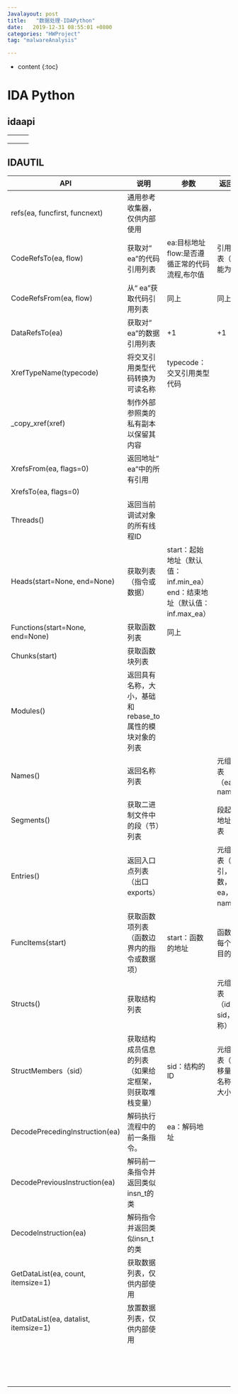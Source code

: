 ```yaml
---
Javalayout: post
title:   "数据处理-IDAPython"
date:   2019-12-31 08:55:01 +0800
categories: "HWProject"
tag: "malwareAnalysis"

---
```


* content
{:toc}






# IDA Python

## idaapi

|      |      |      |
| ---- | ---- | ---- |
|      |      |      |
|      |      |      |
|      |      |      |



## IDAUTIL

| API                                   | 说明                                                    | 参数                                                         | 返回值                           |
| ------------------------------------- | ------------------------------------------------------- | ------------------------------------------------------------ | -------------------------------- |
| refs(ea, funcfirst, funcnext)         | 通用参考收集器，仅供内部使用                            |                                                              |                                  |
| CodeRefsTo(ea, flow)                  | 获取对“ ea”的代码引用列表                               | ea:目标地址<br />flow:是否遵循正常的代码流程,布尔值          | 引用列表（可能为空）             |
| CodeRefsFrom(ea, flow)                | 从“ ea”获取代码引用列表                                 | 同上                                                         | 同上                             |
| DataRefsTo(ea)                        | 获取对“ ea”的数据引用列表                               | +1                                                           | +1                               |
| XrefTypeName(typecode)                | 将交叉引用类型代码转换为可读名称                        | typecode：交叉引用类型代码                                   |                                  |
| _copy_xref(xref)                      | 制作外部参照类的私有副本以保留其内容                    |                                                              |                                  |
| XrefsFrom(ea, flags=0)                | 返回地址“ ea”中的所有引用                               |                                                              |                                  |
| XrefsTo(ea, flags=0)                  |                                                         |                                                              |                                  |
| Threads()                             | 返回当前调试对象的所有线程ID                            |                                                              |                                  |
| Heads(start=None, end=None)           | 获取列表（指令或数据）                                  | start：起始地址（默认值：inf.min_ea）<br />end：结束地址（默认值：inf.max_ea） |                                  |
| Functions(start=None, end=None)       | 获取函数列表                                            | 同上                                                         |                                  |
| Chunks(start)                         | 获取函数块列表                                          |                                                              |                                  |
| Modules()                             | 返回具有名称，大小，基础和rebase_to属性的模块对象的列表 |                                                              |                                  |
| Names()                               | 返回名称列表                                            |                                                              | 元组列表（ea，name)              |
| Segments()                            | 获取二进制文件中的段（节）列表                          |                                                              | 段起始地址列表                   |
| Entries()                             | 返回入口点列表（出口exports）                           |                                                              | 元组列表（索引，序数，ea，name） |
| FuncItems(start)                      | 获取函数项列表（函数边界内的指令或数据项）              | start：函数的地址                                            | 函数中每个项目的ea               |
| Structs()                             | 获取结构列表                                            |                                                              | 元组列表（idx，sid，名称）       |
| StructMembers（sid）                  | 获取结构成员信息的列表（如果给定框架，则获取堆栈变量）  | sid：结构的ID                                                | 元组列表（偏移量，名称，大小）   |
| DecodePrecedingInstruction(ea)        | 解码执行流程中的前一条指令。                            | ea：解码地址                                                 |                                  |
| DecodePreviousInstruction(ea)         | 解码前一条指令并返回类似insn_t的类                      |                                                              |                                  |
| DecodeInstruction(ea)                 | 解码指令并返回类似insn_t的类                            |                                                              |                                  |
| GetDataList(ea, count, itemsize=1)    | 获取数据列表，仅供内部使用                              |                                                              |                                  |
| PutDataList(ea, datalist, itemsize=1) | 放置数据列表，仅供内部使用                              |                                                              |                                  |
|                                       |                                                         |                                                              |                                  |
|                                       |                                                         |                                                              |                                  |
|                                       |                                                         |                                                              |                                  |
|                                       |                                                         |                                                              |                                  |
|                                       |                                                         |                                                              |                                  |
|                                       |                                                         |                                                              |                                  |
|                                       |                                                         |                                                              |                                  |
|                                       |                                                         |                                                              |                                  |
|                                       |                                                         |                                                              |                                  |
|                                       |                                                         |                                                              |                                  |
|                                       |                                                         |                                                              |                                  |
|                                       |                                                         |                                                              |                                  |
|                                       |                                                         |                                                              |                                  |
|                                       |                                                         |                                                              |                                  |
|                                       |                                                         |                                                              |                                  |

